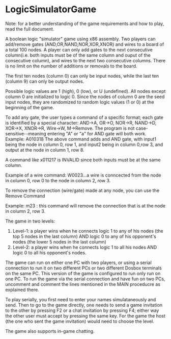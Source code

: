 # LogicSimulatorGame
Note: for a better understanding of the game requirements and how to play, read the full document.

A boolean logic "simulator" game using x86 assembly.
Two players can add/remove gates (AND,OR,NAND,NOR,XOR,XNOR) and wires to a board of a total 100 nodes. A player can only add gates to the next consecutive column(i.e. both inputs must be of 
the same column and ouput of the consecutive column), and wires to the next two consecutive columns. There is no limit on the number of additions or removals to the board.

The first ten nodes (column 0) can only be input nodes, while the last ten (column 9) can only be output nodes.

Possible logic values are 1 (high), 0 (low), or U (undefined). All nodes except column 0 are initialized to logic 0. Since the nodes of column 0 are the seed input nodes, they are randomized to random logic values (1 or 0) at the beginning of the game. 

To add any gate, the user types a command of a specific format; each gate is identified by a special character:
AND->A, OR->O, NOR->R, NAND->D, XOR->X, XNOR->R, Wire->W, M->Remove.
The program is not case-sensitive--meaning entering "A" or "a" for AND gate will both work.
Example:
A010318
The above command adds and AND gate, with input1 being the node in column 0, row 1, and input2 being in column 0,row 3, and output at the node in column 1, row 8.

A command like   x011217 is INVALID since both inputs must be at the same column. 

Example of a wire command: W0023...a wire is conncected from the node in column 0, row 0 to the node in column 2, row 3.

To remove the connection (wire/gate) made at any node, you can use the Remove Command

Example: m23 : this command will remove the connection that is at the node in column 2, row 3.

The game in two levels:
1. Level-1: a player wins when he connects logic 1 to any of his nodes (the top 5 nodes in the last column) AND logic 0 to any of his opponent's nodes (the lower 5 nodes in the last column)
2. Level-2: a player wins when he connects logic 1 to all his nodes AND logic 0 to all his opponent's nodes. 


The game can run on either one PC with two players, or using a serial connection to run it on two different PCs or two different Dosbox terminals on the same PC.
This version of the game is configured to run only run on one PC. To run the game via the serial connection and have fun on two PCs, uncomment and comment the lines mentioned in the MAIN proceducre as explained there.   

To play serially, you first need to enter your names simulataneously and send. Then to go to the game directly, one needs to send a game invitation to the other by pressing F2 or a chat invitation by pressing F4; either way the other user must accept by pressing the same key. For the game the host (the one who sent the game invitation) would need to choose the level.

The game also supports in-game chatting. 
